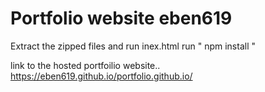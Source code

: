 # Portfolio website eben619

Extract the zipped files and run inex.html
run " npm install "

link to the hosted portfoilio website..
https://eben619.github.io/portfolio.github.io/
